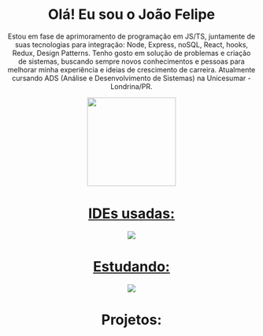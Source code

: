 <div align="center">
  <h1>Olá! Eu sou o João Felipe</h1>
    <p>Estou em fase de aprimoramento de programação em JS/TS, juntamente de suas tecnologias para integração: Node, Express, noSQL, React, hooks, Redux, Design Patterns. Tenho gosto em solução de problemas e criação de sistemas, buscando sempre novos conhecimentos e pessoas para melhorar minha experiência e ideias de crescimento de carreira.
Atualmente cursando ADS (Análise e Desenvolvimento de Sistemas) na Unicesumar - Londrina/PR.</p>
  <a href="https://github.com/Joao-Felipe-coding">
  <img height="180em" src="https://github-readme-stats.vercel.app/api/top-langs/?username=Joao-Felipe-coding&layout=compact&langs_count=7&theme=onedark&bg_color=0D1117"/>
</div>
 
<div align="center">
  <h1 >IDEs usadas:</h1>
    <img src="https://skillicons.dev/icons?i=vscode,mariadb"/>
</div>   

 <div align="center">
 <h1>Estudando: </h1>
</div>

<p align="center">
  <a href="https://skillicons.dev">
    <img src="https://skillicons.dev/icons?i=javascript,typescript,nodejs,react,mariadb"/>
  </a>
</p>  

<div align="center">
 <h1>Projetos: </h1>
</div>


